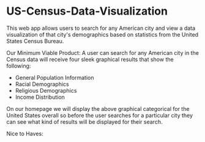 # US-Census-Data-Visualization
This web app allows users to search for any American city and view a data visualization of that city's demographics based on statistics from the United States Census Bureau.

Our Minimum Viable Product: 
A user can search for any American city in the Census data will receive four sleek graphical results that show the following:
  * General Population Information
  * Racial Demographics
  * Religious Demographics
  * Income Distribution

On our homepage we will display the above graphical categorical for the United States overall so before the user searches for a particular city they can see what kind of results will be displayed for their search.

Nice to Haves:
